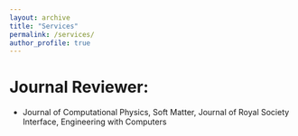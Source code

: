 ```yaml
---
layout: archive
title: "Services"
permalink: /services/
author_profile: true
---
```


Journal Reviewer:
=====
- Journal of Computational Physics, Soft Matter, Journal of Royal Society Interface, Engineering with Computers
